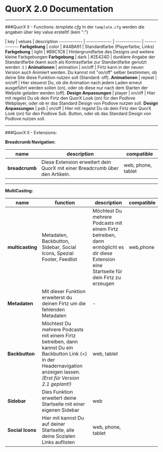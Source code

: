 # QuorX 2.0 Documentation

****
###QuorX II - Functions: *template.cfg*
In der <code>template.cfg</code> werden die angaben über key value erstellt! (kein ":")

 | key | velues | description
------------ | ------------- | ------------- | -------------
**Farbgebung** | color | #44BA91 | Standardfarbe (Playerfarbe, Links)
**Farbgebung**  | light | #B9C1C8 | Hintergrundfarbe des Designs und weitere kleine Farbgebungen
**Farbgebung** | dark | #2E424D | dunklere Angabe der Standardfarbe (kann auch als Kontrastfarbe zur Standardfarbe genutzt werden :) )
**Animationen** | animation | on/off | Firtz kann in der neuen Version auch Animiert werden. Du kannst mit "on/off" selber bestimmen, ob deine Site diese Funktion nutzen soll (Standard: off).
**Animationen** | repeat | on/off | Hier steuerst Du, ob die Animation nach jedem Laden erneut ausgeführt werden sollen (on), oder ob diese nur nach dem Starten der Website geladen werden (off).
**Design Anpassungen** | player | on/off | Hier mit regelst Du ob dein Firtz den QuorX Look (on) für den Podlove Webplayer, oder ob er das Standard Design von Podlove nutzen soll.
**Design Anpassungen** | psb | on/off | Hier mit regelst Du ob dein Firtz den QuorX Look (on) für den Podlove Sub. Button, oder ob das Standard Design von Podlove nutzen soll.


****
###QuorX II - Extensions:

**Breadcrumb Navigation:**

name | description | compatible
------------ | ------------- | ------------- 
**breadcrumb** | Diese Extension erweitert dein QuorX mit einer Breadcrumb über den Artikeln. | web, phone, tablet

****

**MultiCasting:**

name | function | description | compatible
------------ | ------------- | ------------- | -------------
**multicasting** | Metadaten, Backbutton, Sidebar, Social Icons, Spezial Footer, Feedlist | Möchtest Du mehrere Podcasts mit einem Firtz betreiben, dann ermöglicht es dir diese Extension eine Startseite für dein Firtz zu erzeugen | web,phone 
 | **Metadaten** | Mit dieser Funktion erweiterst du deinen Firtz um die fehlenden Metadaten | -
 | **Backbutton** | Möchtest Du mehrere Podcasts mit einem Firtz betreiben, dann kannst Du ein Backbutton Link (<) in der Headernavigation anzeigen lassen. *(Erst für Version 2.1 geplant!)* | web, tablet
 | **Sidebar** | Dies Funktion erweitert deine Startseite mit einer eigenen Sidebar | web
 | **Social Icons** | Hier mit kannst Du auf deiner Startseite, alle deine Sozialen Links auflisten | web, phone, tablet

